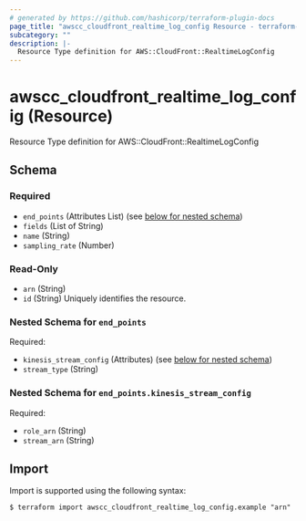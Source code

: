 ```yaml
---
# generated by https://github.com/hashicorp/terraform-plugin-docs
page_title: "awscc_cloudfront_realtime_log_config Resource - terraform-provider-awscc"
subcategory: ""
description: |-
  Resource Type definition for AWS::CloudFront::RealtimeLogConfig
---
```


# awscc_cloudfront_realtime_log_config (Resource)

Resource Type definition for AWS::CloudFront::RealtimeLogConfig



<!-- schema generated by tfplugindocs -->
## Schema

### Required

- `end_points` (Attributes List) (see [below for nested schema](#nestedatt--end_points))
- `fields` (List of String)
- `name` (String)
- `sampling_rate` (Number)

### Read-Only

- `arn` (String)
- `id` (String) Uniquely identifies the resource.

<a id="nestedatt--end_points"></a>
### Nested Schema for `end_points`

Required:

- `kinesis_stream_config` (Attributes) (see [below for nested schema](#nestedatt--end_points--kinesis_stream_config))
- `stream_type` (String)

<a id="nestedatt--end_points--kinesis_stream_config"></a>
### Nested Schema for `end_points.kinesis_stream_config`

Required:

- `role_arn` (String)
- `stream_arn` (String)

## Import

Import is supported using the following syntax:

```shell
$ terraform import awscc_cloudfront_realtime_log_config.example "arn"
```
